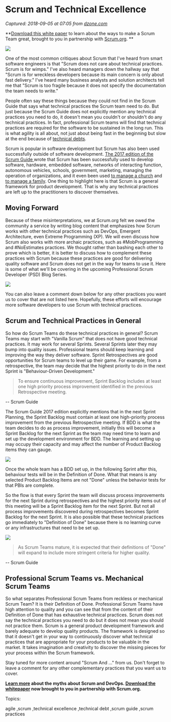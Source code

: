 # Scrum and Technical Excellence

_Captured: 2018-09-05 at 07:05 from [dzone.com](https://dzone.com/articles/scrum-and-technical-excellence?edition=385398&utm_source=Zone%20Newsletter&utm_medium=email&utm_campaign=agile%202018-09-04)_

**[Download this white paper](https://dzone.com/go?i=283441&u=https%3A%2F%2Fwww.scrum.org%2Fresources%2Fcharacteristics-great-scrum-team-0%3Futm_source%3DDZone%26utm_medium%3DArticle%26utm_campaign%3Dcharacteristics-whitepaper%2520) to learn about the ways to make a Scrum Team great, brought to you in partnership with [Scrum.org](https://dzone.com/go?i=283441&u=https%3A%2F%2Fwww.scrum.org%2FAbout%2FAll-Articles%2FarticleType%2FArticleView%2FarticleId%2F1029%2FCharacteristics-of-a-Great-Scrum-Team%3Futm_source%3DDZone%26utm_medium%3DArticle%26utm_campaign%3DGreatScrumTeam). **

![](https://scrumorg-website-prod.s3.amazonaws.com/drupal/inline-images/ScrumBlogHeader.png)

One of the most common critiques about Scrum that I've heard from smart software engineers is that "Scrum does not care about technical practices. Scrum is for wimps." I've also heard managers down the hallway say that "Scrum is for wreckless developers because its main concern is only about fast delivery." I've heard many business analysts and solution architects tell me that "Scrum is too fragile because it does not specify the documentation the team needs to write."

People often say these things because they could not find in the Scrum Guide that says what technical practices the Scrum team need to do. But just because the Scrum Guide does not explicitly mention any technical practices you need to do, it doesn't mean you couldn't or shouldn't do any technical practices. In fact, professional Scrum teams will find that technical practices are required for the software to be sustained in the long run. This is what agility is all about, not just about being fast in the beginning but slow at the end because of [technical debts](https://www.scrum.org/resources/dealing-technical-debt).

Scrum is popular in software development but Scrum has also been used successfully outside of software development. [The 2017 edition of the Scrum Guide ](http://scrumguides.org/)wrote that Scrum has been successfully used to develop software, hardware, embedded software, networks of interacting function, autonomous vehicles, schools, government, marketing, managing the operation of organizations, and it even been used [to manage a church](https://www.scruminc.com/scrum-in-church/) and [to manage a family](https://www.hanselminutes.com/422/agile-families-techniques-for-living-with-change-with-david-starr). One thing to highlight here is that Scrum is a general framework for product development. That is why any technical practices are left up to the practitioners to discover themselves.

## Moving Forward

Because of these misinterpretations, we at Scrum.org felt we owed the community a service by writing blog content that emphasizes how Scrum works with other technical practices such as DevOps, Emergent Architecture, even Extreme Programming (XP). We will even discuss how Scrum also works with more archaic practices, such as #MobProgramming and #NoEstimates practices. We thought rather than bashing each other to prove which is better, it is better to discuss how to complement these practices with Scrum because these practices are good for delivering quality software and Scrum does not get in the way for teams to use it. Here is some of what we'll be covering in the upcoming Professional Scrum Developer (PSD) Blog Series.

![](https://scrumorg-website-prod.s3.amazonaws.com/drupal/inline-images/PSDBlogSeries.png)

You can also leave a comment down below for any other practices you want us to cover that are not listed here. Hopefully, these efforts will encourage more software developers to use Scrum with technical practices.

## Scrum and Technical Practices in General

So how do Scrum Teams do these technical practices in general? Scrum Teams may start with "Vanilla Scrum" that does not have good technical practices. It may work for several Sprints. Several Sprints later they may bump into quality issues. Professional teams should keep learning and improving the way they deliver software. Sprint Retrospectives are good opportunities for Scrum teams to level up their game. For example, from a retrospective, the team may decide that the highest priority to do in the next Sprint is "Behaviour-Driven Development."

> To ensure continuous improvement, Sprint Backlog includes at least one high priority process improvement identified in the previous Retrospective meeting.  
  
-- Scrum Guide

The Scrum Guide 2017 edition explicitly mentions that in the next Sprint Planning, the Sprint Backlog must contain at least one high-priority process improvement from the previous Retrospective meeting. If BDD is what the team decides to do as process improvement, initially this will become a Sprint Backlog for the next Sprint as the team may need time to learn and set up the development environment for BDD. The learning and setting up may occupy their capacity and may affect the number of Product Backlog items they can gauge.

![](https://scrumorg-website-prod.s3.amazonaws.com/drupal/inline-images/RetroSprintBacklog.png)

Once the whole team has a BDD set up, in the following Sprint after this, behaviour tests will be in the Definition of Done. What that means is any selected Product Backlog Items are not "Done" unless the behavior tests for that PBIs are complete.

So the flow is that every Sprint the team will discuss process improvements for the next Sprint during retrospectives and the highest priority items out of this meeting will be a Sprint Backlog item for the next Sprint. But not all process improvements discovered during retrospectives becomes Sprint Backlog for the next Sprint. It is also possible that these technical practices go immediately to "Definition of Done" because there is no learning curve or any infrastructures that need to be set up.

![](https://scrumorg-website-prod.s3.amazonaws.com/drupal/inline-images/RetroDoD.png)

> As Scrum Teams mature, it is expected that their definitions of "Done" will expand to include more stringent criteria for higher quality.  
  
-- Scrum Guide

## Professional Scrum Teams vs. Mechanical Scrum Teams

So what separates Professional Scrum Teams from reckless or mechanical Scrum Team? It is their Definition of Done. Professional Scrum Teams have high attention to quality and you can see that from the content of their Definition of Done that has exhaustive technical practices. Scrum does not say the technical practices you need to do but it does not mean you should not practice them. Scrum is a general product development framework and barely adequate to develop quality products. The framework is designed so that it doesn't get in your way to continuously discover what technical practices that are appropriate for your products to be valuable in the market. It takes imagination and creativity to discover the missing pieces for your process within the Scrum framework.

Stay tuned for more content around "Scrum And ..." from us. Don't forget to leave a comment for any other complementary practices that you want us to cover.

**[Learn more](https://dzone.com/go?i=259322&u=https%3A%2F%2Fwww.scrum.org%2Fresources%2Fconvergence-scrum-and-devops%3Futm_source%3Ddzone%26utm_medium%3Ddevops) about the myths about Scrum and DevOps. [Download the whitepaper](https://dzone.com/go?i=259322&u=https%3A%2F%2Fwww.scrum.org%2Fresources%2Fconvergence-scrum-and-devops%3Futm_source%3Ddzone%26utm_medium%3Ddevops) now brought to you in partnership with Scrum.org.**

Topics:

agile ,scrum ,technical excellence ,technical debt ,scrum guide ,scrum practices
